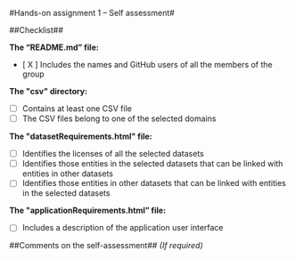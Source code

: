 #Hands-on assignment 1 – Self assessment#

##Checklist##

**The “README.md” file:**

- [ X ] Includes the names and GitHub users of all the members of the group

**The "csv" directory:**

- [ ] Contains at least one CSV file 
- [ ] The CSV files belong to one of the selected domains

**The "datasetRequirements.html" file:**

- [ ] Identifies the licenses of all the selected datasets
- [ ] Identifies those entities in the selected datasets that can be linked with entities in other datasets
- [ ] Identifies those entities in other datasets that can be linked with entities in the selected datasets 

**The "applicationRequirements.html” file:**

- [ ] Includes a description of the application user interface

##Comments on the self-assessment##
_(If required)_
